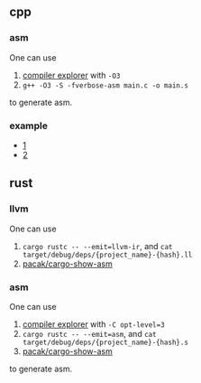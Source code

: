 ## cpp

### asm

One can use 

1. [compiler explorer](https://godbolt.org/) with `-O3`
2. `g++ -O3 -S -fverbose-asm main.c -o main.s` 

to generate asm.

### example

- [1](./cpp/1)
- [2](./cpp/2)

## rust

### llvm

One can use

1. `cargo rustc -- --emit=llvm-ir`, and `cat target/debug/deps/{project_name}-{hash}.ll`
2. [pacak/cargo-show-asm](https://github.com/pacak/cargo-show-asm)

### asm

One can use 

1. [compiler explorer](https://godbolt.org/) with `-C opt-level=3`
2. `cargo rustc -- --emit=asm`, and `cat target/debug/deps/{project_name}-{hash}.s`
3. [pacak/cargo-show-asm](https://github.com/pacak/cargo-show-asm)

to generate asm.
